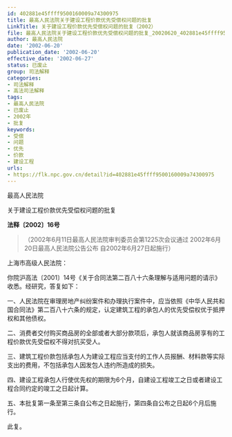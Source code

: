```yaml
---
id: 402881e45ffff9500160009a74300975
title: 最高人民法院关于建设工程价款优先受偿权问题的批复
LinkTitle: 关于建设工程价款优先受偿权问题的批复（2002）
file: 最高人民法院关于建设工程价款优先受偿权问题的批复_20020620_402881e45ffff9500160009a74300975.docx
author: 最高人民法院
date: '2002-06-20'
publication_date: '2002-06-20'
effective_date: '2002-06-27'
status: 已废止
group: 司法解释
categories:
- 司法解释
- 高法司法解释
tags:
- 最高人民法院
- 已废止
- 2002年
- 批复
keywords:
- 受偿
- 问题
- 优先
- 价款
- 建设工程
urls:
- https://flk.npc.gov.cn/detail?id=402881e45ffff9500160009a74300975
---
```


最高人民法院

关于建设工程价款优先受偿权问题的批复

**法释〔2002〕16号**

> （2002年6月11日最高人民法院审判委员会第1225次会议通过 2002年6月20日最高人民法院公告公布 自2002年6月27日起施行）

上海市高级人民法院：

你院沪高法〔2001〕14号《关于合同法第二百八十六条理解与适用问题的请示》收悉。经研究，答复如下：

一、人民法院在审理房地产纠纷案件和办理执行案件中，应当依照《中华人民共和国合同法》第二百八十六条的规定，认定建筑工程的承包人的优先受偿权优于抵押权和其他债权。

二、消费者交付购买商品房的全部或者大部分款项后，承包人就该商品房享有的工程价款优先受偿权不得对抗买受人。

三、建筑工程价款包括承包人为建设工程应当支付的工作人员报酬、材料款等实际支出的费用，不包括承包人因发包人违约所造成的损失。

四、建设工程承包人行使优先权的期限为6个月，自建设工程竣工之日或者建设工程合同约定的竣工之日起计算。

五、本批复第一条至第三条自公布之日起施行，第四条自公布之日起6个月后施行。

此复。
